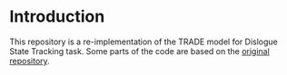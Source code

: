 # Introduction

This repository is a re-implementation of the TRADE model for Dislogue State Tracking task. Some parts of the code are based on the [original repository](https://github.com/jasonwu0731/trade-dst).
